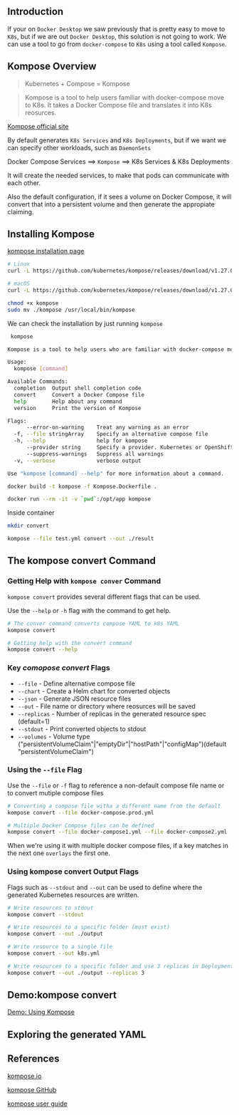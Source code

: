 ## Introduction

If your on `Docker Desktop` we saw previously that is pretty easy to move to `K8s`, but if we are out `Docker Desktop`, this solution is not going to work. We can use a tool to go from `docker-compose` to `K8s` using a tool called `Kompose`. 

## Kompose Overview

> Kubernetes + Compose = Kompose

> Kompose is a tool to help users familiar with docker-compose move to K8s. It takes a Docker Compose file and translates it into K8s reosurces.

[Kompose official site](https://kompose.io)


By default generates `K8s Services` and `K8s Deployments`, but if we want we can specify other workloads, such as `DaemonSets`

Docker Compose Services ==> `Kompose` ==> K8s Services & K8s Deployments

It will create the needed services, to make that pods can communicate with each other. 

Also the default configuration, if it sees a volume on Docker Compose, it will convert that into a persistent volume and then generate the appropiate claiming.

## Installing Kompose

[kompose installation page](https://github.com/kubernetes/kompose/blob/master/docs/installation.md/)

```bash
# Linux
curl -L https://github.com/kubernetes/kompose/releases/download/v1.27.0/kompose-linux-amd64 -o kompose

# macOS
curl -L https://github.com/kubernetes/kompose/releases/download/v1.27.0/kompose-darwin-amd64 -o kompose

chmod +x kompose
sudo mv ./kompose /usr/local/bin/kompose

```

We can check the installation by just running `kompose`

```bash
 kompose
```

```bash
Kompose is a tool to help users who are familiar with docker-compose move to Kubernetes.

Usage:
  kompose [command]

Available Commands:
  completion  Output shell completion code
  convert     Convert a Docker Compose file
  help        Help about any command
  version     Print the version of Kompose

Flags:
      --error-on-warning    Treat any warning as an error
  -f, --file stringArray    Specify an alternative compose file
  -h, --help                help for kompose
      --provider string     Specify a provider. Kubernetes or OpenShift. (default "kubernetes")
      --suppress-warnings   Suppress all warnings
  -v, --verbose             verbose output

Use "kompose [command] --help" for more information about a command.
```

```bash
docker build -t kompose -f Kompose.Dockerfile .
```

```bash
docker run --rm -it -v `pwd`:/opt/app kompose
```

Inside container

```bash
mkdir convert
```

```bash
kompose --file test.yml convert --out ./result
```

## The kompose convert Command

### Getting Help with `kompose conver` Command

`kompose convert` provides several different flags that can be used.

Use the `--help` or `-h` flag with the command to get help.

```bash
# The conver command converts compose YAML to k8s YAML
kompose convert

# Getting help with the convert command
kompose convert --help
```

### Key *comopose convert* Flags

* `--file` - Define alternative compose file
* `--chart` - Create a Helm chart for converted objects
* `--json` - Generate JSON resource files
* `--out` - File name or directory where reosurces will be saved
* `--replicas` - Number of replicas in the generated resource spec (default=1)
* `--stdout` - Print converted objects to stdout
* `--volumes` - Volume type ("persistentVolumeClaim"|"emptyDir"|"hostPath"|"configMap")(default "persistentVolumeClaim")

### Using the `--file` Flag

Use the `--file` or `-f` flag to reference a non-default compose file name or to convert mutiple compose files 

```bash
# Converting a compose file witha a different name from the default
kompose convert --file docker-compose.prod.yml

# Multiple Docker Compose files can be defined
kompose convert --file docker-compose1.yml --file docker-compose2.yml
```

When we're using it with multiple docker compose files, if a key matches in the next one `overlays` the first one.

### Using kompose convert Output Flags

Flags such as `--stdout` and `--out` can be used to define where the generated Kubernetes resources are written.

```bash
# Write resources to stdout
kompose convert --stdout

# Write resources to a specific folder (must exist)
kompose convert --out ./output

# Write resource to a single file
kompose convert --out k8s.yml

# Write resources to a specific folder and use 3 replicas in Deployments
kompose convert --out ./output --replicas 3
```

## Demo:kompose convert

[Demo: Using Kompose](./01-using-kompose/readme.md)

## Exploring the generated YAML

## References

[kompose.io](https://kompose.io/)

[kompose GitHub](https://github.com/kubernetes/kompose)

[kompose user guide](https://github.com/kubernetes/kompose/blob/master/docs/user-guide.md)
